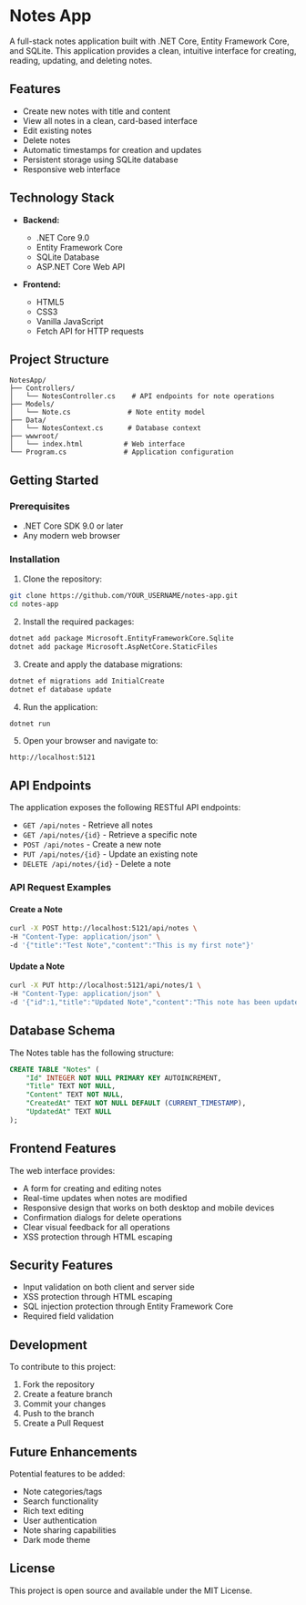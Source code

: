 # Notes App

A full-stack notes application built with .NET Core, Entity Framework Core, and SQLite. This application provides a clean, intuitive interface for creating, reading, updating, and deleting notes.

## Features

- Create new notes with title and content
- View all notes in a clean, card-based interface
- Edit existing notes
- Delete notes
- Automatic timestamps for creation and updates
- Persistent storage using SQLite database
- Responsive web interface

## Technology Stack

- **Backend:**
  - .NET Core 9.0
  - Entity Framework Core
  - SQLite Database
  - ASP.NET Core Web API

- **Frontend:**
  - HTML5
  - CSS3
  - Vanilla JavaScript
  - Fetch API for HTTP requests

## Project Structure

```
NotesApp/
├── Controllers/
│   └── NotesController.cs    # API endpoints for note operations
├── Models/
│   └── Note.cs              # Note entity model
├── Data/
│   └── NotesContext.cs      # Database context
├── wwwroot/
│   └── index.html          # Web interface
└── Program.cs              # Application configuration
```

## Getting Started

### Prerequisites

- .NET Core SDK 9.0 or later
- Any modern web browser

### Installation

1. Clone the repository:
```bash
git clone https://github.com/YOUR_USERNAME/notes-app.git
cd notes-app
```

2. Install the required packages:
```bash
dotnet add package Microsoft.EntityFrameworkCore.Sqlite
dotnet add package Microsoft.AspNetCore.StaticFiles
```

3. Create and apply the database migrations:
```bash
dotnet ef migrations add InitialCreate
dotnet ef database update
```

4. Run the application:
```bash
dotnet run
```

5. Open your browser and navigate to:
```
http://localhost:5121
```

## API Endpoints

The application exposes the following RESTful API endpoints:

- `GET /api/notes` - Retrieve all notes
- `GET /api/notes/{id}` - Retrieve a specific note
- `POST /api/notes` - Create a new note
- `PUT /api/notes/{id}` - Update an existing note
- `DELETE /api/notes/{id}` - Delete a note

### API Request Examples

#### Create a Note
```bash
curl -X POST http://localhost:5121/api/notes \
-H "Content-Type: application/json" \
-d '{"title":"Test Note","content":"This is my first note"}'
```

#### Update a Note
```bash
curl -X PUT http://localhost:5121/api/notes/1 \
-H "Content-Type: application/json" \
-d '{"id":1,"title":"Updated Note","content":"This note has been updated"}'
```

## Database Schema

The Notes table has the following structure:

```sql
CREATE TABLE "Notes" (
    "Id" INTEGER NOT NULL PRIMARY KEY AUTOINCREMENT,
    "Title" TEXT NOT NULL,
    "Content" TEXT NOT NULL,
    "CreatedAt" TEXT NOT NULL DEFAULT (CURRENT_TIMESTAMP),
    "UpdatedAt" TEXT NULL
);
```

## Frontend Features

The web interface provides:
- A form for creating and editing notes
- Real-time updates when notes are modified
- Responsive design that works on both desktop and mobile devices
- Confirmation dialogs for delete operations
- Clear visual feedback for all operations
- XSS protection through HTML escaping

## Security Features

- Input validation on both client and server side
- XSS protection through HTML escaping
- SQL injection protection through Entity Framework Core
- Required field validation

## Development

To contribute to this project:

1. Fork the repository
2. Create a feature branch
3. Commit your changes
4. Push to the branch
5. Create a Pull Request

## Future Enhancements

Potential features to be added:
- Note categories/tags
- Search functionality
- Rich text editing
- User authentication
- Note sharing capabilities
- Dark mode theme

## License

This project is open source and available under the MIT License.